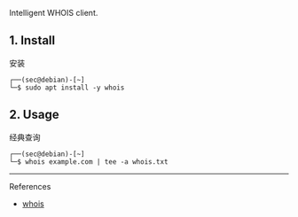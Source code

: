 Intelligent WHOIS client.

## 1. Install

安装

```
┌──(sec@debian)-[~]
└─$ sudo apt install -y whois
```

## 2. Usage

经典查询

```
┌──(sec@debian)-[~]
└─$ whois example.com | tee -a whois.txt
```

---

References

- [whois](https://www.kali.org/tools/whois/)

